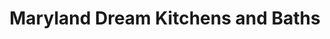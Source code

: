 ---
title: "Maryland Dream Kitchens and Baths"
url: /aberdeen/maryland-dream-kitchens-and-baths/
shop: Küchen
---